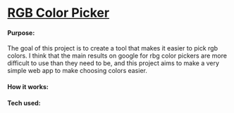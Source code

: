 <h1><a href="https://jch1013.github.io/RGB-Colorpicker/">RGB Color Picker</a></h1>
<h4>Purpose:</h4>
The goal of this project is to create a tool that makes it easier to pick rgb colors. I think that the main results on google for rbg color pickers are more difficult to use than they need to be, and this project aims to make a very simple web app to make choosing colors easier.

<h4>How it works:</h4>
<h4>Tech used:</h4>

